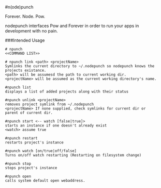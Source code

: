 #n(ode)punch

Forever. Node. Pow.

nodepunch interfaces Pow and Forever in order to run your apps in development with no pain.

###Intended Usage

	# npunch
	<<COMMAND LIST>>
	
	# npunch link <path> <projectName>
	Symlinks the current directory to ~/.nodepunch so nodepunch knows the projects existance.
	<path> will be assumesd the path to current working dir.
	<projectName> will be assumed as the current working directory's name.
	
	#npunch list
	displays a list of added projects along with their status
	
	#npunch unlink <projectName>
	removes project symlink from ~/.nodepunch
	<projectName> If none supplied, check symlinks for current dir or parent of current dir.
	
	#npunch start <-- watch [false|true]>
	starts an instance if one doesn't already exist
	<watch> assume true
	
	#npunch restart
	restarts project's instance
	
	#npunch watch [on/true|off/false]
	Turns on/off watch restarting (Restarting on filesystem change)
	
	#npunch stop
	stops project's instance
	
	#npunch open
	calls system default open webaddress.